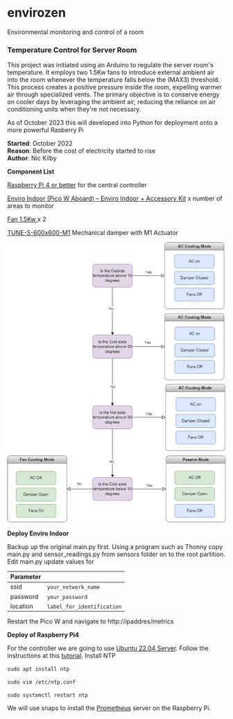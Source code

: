 # envirozen
Environmental monitoring and control of a room

### Temperature Control for Server Room

This project was initiated using an Arduino to regulate the server room's temperature. It employs two 1.5Kw fans to introduce external ambient air into the room whenever the temperature falls below the (MAX3) threshold. This process creates a positive pressure inside the room, expelling warmer air through specialized vents. The primary objective is to conserve energy on cooler days by leveraging the ambient air, reducing the reliance on air conditioning units when they're not necessary.

As of October 2023 this will developed into Python for deployment onto a more powerful Rasberry Pi

**Started**: October 2022  
**Reason**: Before the cost of electricity started to rise  
**Author**: Nic Kilby

**Component List**

[Raspberry Pi 4 or better][1] for the central controller

[Enviro Indoor (Pico W Aboard) – Enviro Indoor + Accessory Kit][2] x number of areas to monitor

[Fan 1.5Kw ][3] x 2

[TUNE-S-600x600-M1][4] Mechanical damper with M1 Actuator


![Flow of Logic](docs/images/freeair.webp)


**Deploy Enviro Indoor**

Backup up the original main.py first.
Using a program such as Thonny copy main.py and sensor_readings.py from sensors folder on to the root partition.
Edit main.py update values for 

| Parameter |              |
|-----------|-------------------------|
| ssid      | `your_network_name`     |
| password  | `your_password`         |
| location  | `label_for_identification` |


Restart the Pico W and navigate to http://ipaddres/metrics


**Deploy of Raspberry Pi4**

For the controller we are going to use [Ubuntu 22.04 Server][5]. Follow the instructions at this [tutorial][6].
Install NTP
```
sudo apt install ntp
```
```
sudo vim /etc/ntp.conf
```
```
sudo systemctl restart ntp 
```

We will use snaps to install the [Prometheus][7] server on the Raspberry Pi.





[1]: https://www.raspberrypi.com/products/raspberry-pi-4-model-b/
[2]: https://shop.pimoroni.com/products/enviro-indoor?variant=40055644717139
[3]: https://www.plugandcool.co.uk/product/1-5-grain-store-fan/
[4]: https://www.puravent.co.uk/tune-s-600x600-m1.html
[5]: https://ubuntu.com/download/raspberry-pi
[6]: https://ubuntu.com/tutorials/how-to-install-ubuntu-on-your-raspberry-pi#2-prepare-the-sd-card
[7]: https://snapcraft.io/install/prometheus/raspbian